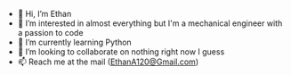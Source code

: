 - 👋 Hi, I’m Ethan
- 👀 I’m interested in almost everything but I'm a mechanical engineer with a passion to code
- 🌱 I’m currently learning Python
- 💞️ I’m looking to collaborate on nothing right now I guess
- 📫 Reach me at the mail (EthanA120@Gmail.com)

<!---
EthanA120/EthanA120 is a ✨ special ✨ repository because its `README.md` (this file) appears on your GitHub profile.
You can click the Preview link to take a look at your changes.
--->
